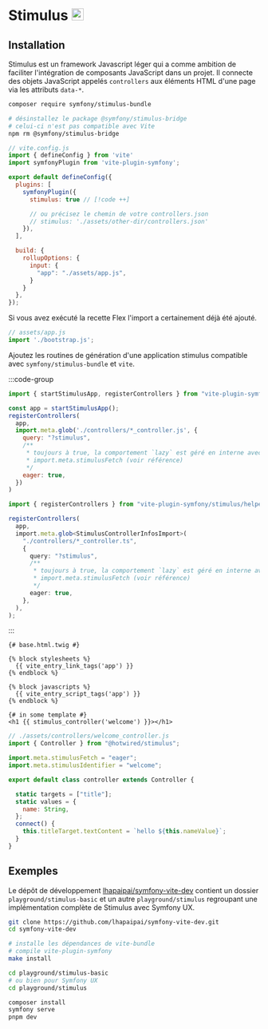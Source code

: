 # Stimulus <img src="/images/logo-stimulus.svg" width="24" height="24" style="display: inline;" />

## Installation

Stimulus est un framework Javascript léger qui a comme ambition de faciliter l'intégration de composants JavaScript dans un projet. Il connecte des objets JavaScript appelés `controllers` aux éléments HTML d'une page via les attributs `data-*`.

```bash
composer require symfony/stimulus-bundle

# désinstallez le package @symfony/stimulus-bridge
# celui-ci n'est pas compatible avec Vite
npm rm @symfony/stimulus-bridge
```

```js
// vite.config.js
import { defineConfig } from 'vite'
import symfonyPlugin from 'vite-plugin-symfony';

export default defineConfig({
  plugins: [
    symfonyPlugin({
      stimulus: true // [!code ++]

      // ou précisez le chemin de votre controllers.json
      // stimulus: './assets/other-dir/controllers.json'
    }),
  ],

  build: {
    rollupOptions: {
      input: {
        "app": "./assets/app.js",
      }
    }
  },
});
```

Si vous avez exécuté la recette Flex l'import a certainement déjà été ajouté.

```js
// assets/app.js
import './bootstrap.js';
```

Ajoutez les routines de génération d'une application stimulus compatible avec `symfony/stimulus-bundle` et `vite`.

:::code-group
```js [assets/bootstrap.js]
import { startStimulusApp, registerControllers } from "vite-plugin-symfony/stimulus/helpers";

const app = startStimulusApp();
registerControllers(
  app,
  import.meta.glob('./controllers/*_controller.js', {
    query: "?stimulus",
    /**
     * toujours à true, la comportement `lazy` est géré en interne avec
     * import.meta.stimulusFetch (voir référence)
     */
    eager: true,
  })
)
```
```ts [assets/bootstrap.ts]
import { registerControllers } from "vite-plugin-symfony/stimulus/helpers";

registerControllers(
  app,
  import.meta.glob<StimulusControllerInfosImport>(
    "./controllers/*_controller.ts",
    {
      query: "?stimulus",
      /**
       * toujours à true, la comportement `lazy` est géré en interne avec
       * import.meta.stimulusFetch (voir référence)
       */
      eager: true,
    },
  ),
);
```
:::


```twig
{# base.html.twig #}

{% block stylesheets %}
  {{ vite_entry_link_tags('app') }}
{% endblock %}

{% block javascripts %}
  {{ vite_entry_script_tags('app') }}
{% endblock %}
```
```twig
{# in some template #}
<h1 {{ stimulus_controller('welcome') }}></h1>
```
```js
// ./assets/controllers/welcome_controller.js
import { Controller } from "@hotwired/stimulus";

import.meta.stimulusFetch = "eager";
import.meta.stimulusIdentifier = "welcome";

export default class controller extends Controller {

  static targets = ["title"];
  static values = {
    name: String,
  };
  connect() {
    this.titleTarget.textContent = `hello ${this.nameValue}`;
  }
}
```

## Exemples

Le dépôt de développement [lhapaipai/symfony-vite-dev](https://github.com/lhapaipai/symfony-vite-dev) contient un dossier `playground/stimulus-basic` et un autre `playground/stimulus` regroupant une implémentation complète de Stimulus avec Symfony UX.


```bash
git clone https://github.com/lhapaipai/symfony-vite-dev.git
cd symfony-vite-dev

# installe les dépendances de vite-bundle
# compile vite-plugin-symfony
make install

cd playground/stimulus-basic
# ou bien pour Symfony UX
cd playground/stimulus

composer install
symfony serve
pnpm dev
```

